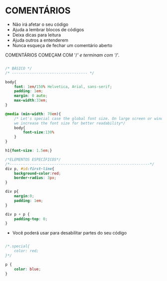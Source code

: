 # COMENTÁRIOS

* Não irá afetar o seu código
* Ajuda a lembrar blocos de códigos
* Deixa dicas para leitura
* Ajuda outros a entenderem
* Nunca esqueça de fechar um comentário aberto

COMENTÁRIOS COMEÇAM COM '/*' e terminam com '*/'.

```CSS

/* BÁSICO */
/* ---------------------------------- */

body{
    font: 1em/150% Helvetica, Arial, sans-serif;
    padding: 1em;
    margin: 0 auto;
    max-width:33em;
}

@media (min-width: 70em){
    /* Let's special case the global font size. On large screen or window,
    we increase the font size for better readability*/
    body{
        font-size:130%
    }
}

h1{font-size: 1.5em;}

/*ELEMENTOS ESPECÍFICOS*/
/*---------------------------------------------------------------*/
div p, #id:first-line{
    background-color:red;
    border-radius: 3px;
}

div p{
    margin:0;
    padding: 1em;
}

div p + p {
    padding-top: 0;
}

```
* Você poderá usar para desabilitar partes do seu código

```css

/*.special{
    color: red;
}*/

p {
    color: blue;
}
```